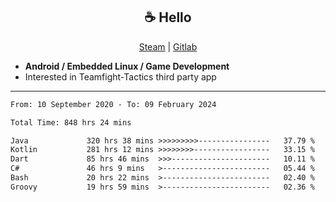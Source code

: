 <h2 align="center"> ☕ Hello </h2>

<p align="center">
  <a href="https://steamcommunity.com/id/Niforances/">Steam</a> |
  <a href="https://gitlab.com/niforances">Gitlab</a>
</p>

 - **Android / Embedded Linux / Game Development**
 - Interested in Teamfight-Tactics third party app

------

<!--START_SECTION:waka-->

```txt
From: 10 September 2020 - To: 09 February 2024

Total Time: 848 hrs 24 mins

Java             320 hrs 38 mins >>>>>>>>>----------------   37.79 %
Kotlin           281 hrs 12 mins >>>>>>>>-----------------   33.15 %
Dart             85 hrs 46 mins  >>>----------------------   10.11 %
C#               46 hrs 9 mins   >------------------------   05.44 %
Bash             20 hrs 22 mins  >------------------------   02.40 %
Groovy           19 hrs 59 mins  >------------------------   02.36 %
```

<!--END_SECTION:waka-->
